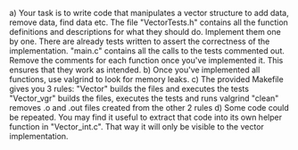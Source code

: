 a) Your task is to write code that manipulates a vector structure to add data, remove data, find data etc. The file "VectorTests.h" contains all the function definitions and descriptions for what they should do. Implement them one by one. There are already tests written to assert the correctness of the implementation. "main.c" contains all the calls to the tests commented out. Remove the comments for each function once you've implemented it. This ensures that they work as intended.
b) Once you've implemented all functions, use valgrind to look for memory leaks.
c) The provided Makefile gives you 3 rules:
	"Vector"		builds the files and executes the tests
	"Vector_vgr"	builds the files, executes the tests and runs valgrind
	"clean"			removes .o and .out files created from the other 2 rules
d) Some code could be repeated. You may find it useful to extract that code into its own helper function in "Vector_int.c". That way it will only be visible to the vector implementation.